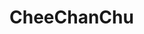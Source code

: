 # CheeChanChu
<!DOCTYPE html>
<html lang="en">
<head>
    <meta charset="UTF-8">
    <meta name="viewport" content="width=device-width, initial-scale=1.0">
    <title>Document</title>
</head>
<body>
    
</body>
</html>
<!--
    html的注释
-->

<!--
    梳理今天知识点：
        1：网页的组成：
            结构、表现、行为

        2：计算机语言
            结构（html）
            表现（css）
            行为（js）

        3:web标准：规范(一系列标准的集合)

            w3c 指定了  结构 和 表现得 标准
            ECMA   制定了 js  标准


        4：html    xhtml   HTML5      HTML的发展

        5：vscode使用
-->

